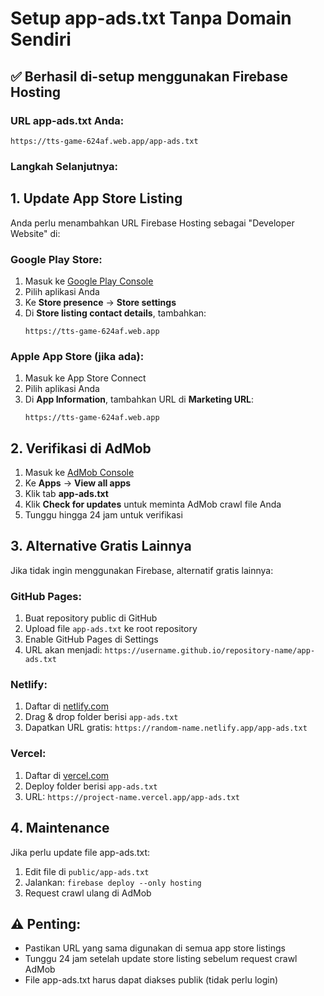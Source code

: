 # Setup app-ads.txt Tanpa Domain Sendiri

## ✅ Berhasil di-setup menggunakan Firebase Hosting

### URL app-ads.txt Anda:
```
https://tts-game-624af.web.app/app-ads.txt
```

### Langkah Selanjutnya:

## 1. Update App Store Listing
Anda perlu menambahkan URL Firebase Hosting sebagai "Developer Website" di:

### Google Play Store:
1. Masuk ke [Google Play Console](https://play.google.com/console)
2. Pilih aplikasi Anda
3. Ke **Store presence** → **Store settings**
4. Di **Store listing contact details**, tambahkan:
   ```
   https://tts-game-624af.web.app
   ```

### Apple App Store (jika ada):
1. Masuk ke App Store Connect
2. Pilih aplikasi Anda
3. Di **App Information**, tambahkan URL di **Marketing URL**:
   ```
   https://tts-game-624af.web.app
   ```

## 2. Verifikasi di AdMob
1. Masuk ke [AdMob Console](https://admob.google.com)
2. Ke **Apps** → **View all apps**
3. Klik tab **app-ads.txt**
4. Klik **Check for updates** untuk meminta AdMob crawl file Anda
5. Tunggu hingga 24 jam untuk verifikasi

## 3. Alternative Gratis Lainnya

Jika tidak ingin menggunakan Firebase, alternatif gratis lainnya:

### GitHub Pages:
1. Buat repository public di GitHub
2. Upload file `app-ads.txt` ke root repository
3. Enable GitHub Pages di Settings
4. URL akan menjadi: `https://username.github.io/repository-name/app-ads.txt`

### Netlify:
1. Daftar di [netlify.com](https://netlify.com)
2. Drag & drop folder berisi `app-ads.txt`
3. Dapatkan URL gratis: `https://random-name.netlify.app/app-ads.txt`

### Vercel:
1. Daftar di [vercel.com](https://vercel.com)
2. Deploy folder berisi `app-ads.txt`
3. URL: `https://project-name.vercel.app/app-ads.txt`

## 4. Maintenance
Jika perlu update file app-ads.txt:
1. Edit file di `public/app-ads.txt`
2. Jalankan: `firebase deploy --only hosting`
3. Request crawl ulang di AdMob

## ⚠️ Penting:
- Pastikan URL yang sama digunakan di semua app store listings
- Tunggu 24 jam setelah update store listing sebelum request crawl AdMob
- File app-ads.txt harus dapat diakses publik (tidak perlu login) 